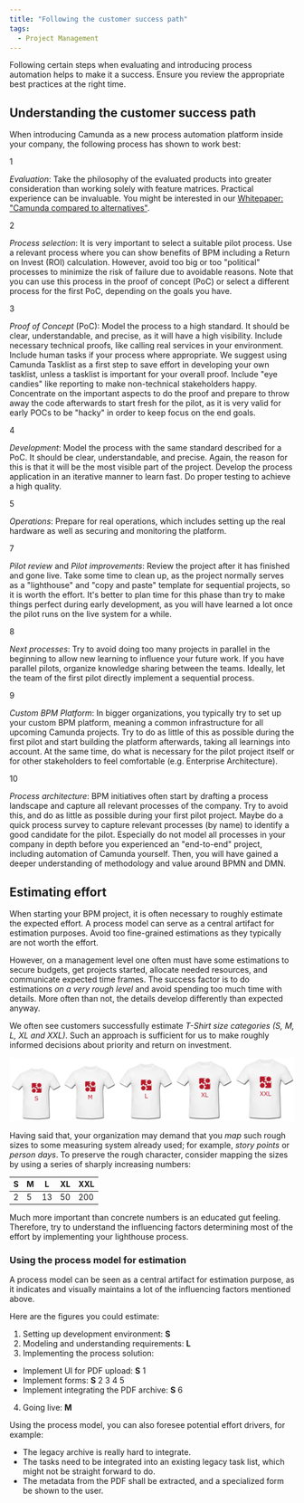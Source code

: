 ```yaml
---
title: "Following the customer success path"
tags:
  - Project Management
---
```


Following certain steps when evaluating and introducing process automation helps to make it a success. Ensure you review the appropriate best practices at the right time.

## Understanding the customer success path

When introducing Camunda as a new process automation platform inside your company, the following process has shown to work best:

<div bpmn="best-practices/following-the-customer-success-path-assets/customer-success.bpmn" callouts="Evaluate, Identify, Poc, DevelopPilot, PrepareOps, Review, ImplementNext, BuildPlatform, ProcessArchitecture" />

<span className="callout">1</span>

_Evaluation_: Take the philosophy of the evaluated products into greater consideration than working solely with feature matrices. Practical experience can be invaluable. You might be interested in our [Whitepaper: "Camunda compared to alternatives"](https://page.camunda.com/wp-camunda-compared-to-alternatives).

<span className="callout">2</span>

_Process selection_: It is very important to select a suitable pilot process. Use a relevant process where you can show benefits of BPM including a Return on Invest (ROI) calculation. However, avoid too big or too "political" processes to minimize the risk of failure due to avoidable reasons. Note that you can use this process in the proof of concept (PoC) or select a different process for the first PoC, depending on the goals you have.

<span className="callout">3</span>

_Proof of Concept_ (PoC): Model the process to a high standard. It should be clear, understandable, and precise, as it will have a high visibility. Include necessary technical proofs, like calling real services in your environment. Include human tasks if your process where appropriate. We suggest using Camunda Tasklist as a first step to save effort in developing your own tasklist, unless a tasklist is important for your overall proof. Include "eye candies" like reporting to make non-technical stakeholders happy. Concentrate on the important aspects to do the proof and prepare to throw away the code afterwards to start fresh for the pilot, as it is very valid for early POCs to be "hacky" in order to keep focus on the end goals.

<span className="callout">4</span>

_Development_: Model the process with the same standard described for a PoC. It should be clear, understandable, and precise. Again, the reason for this is that it will be the most visible part of the project. Develop the process application in an iterative manner to learn fast. Do proper testing to achieve a high quality.

<span className="callout">5</span>

_Operations_: Prepare for real operations, which includes setting up the real hardware as well as securing and monitoring the platform.

<span className="callout">7</span>

_Pilot review_ and _Pilot improvements_: Review the project after it has finished and gone live. Take some time to clean up, as the project normally serves as a "lighthouse" and "copy and paste" template for sequential projects, so it is worth the effort. It's better to plan time for this phase than try to make things perfect during early development, as you will have learned a lot once the pilot runs on the live system for a while.

<span className="callout">8</span>

_Next processes_: Try to avoid doing too many projects in parallel in the beginning to allow new learning to influence your future work. If you have parallel pilots, organize knowledge sharing between the teams. Ideally, let the team of the first pilot directly implement a sequential process.

<span className="callout">9</span>

_Custom BPM Platform_: In bigger organizations, you typically try to set up your custom BPM platform, meaning a common infrastructure for all upcoming Camunda projects. Try to do as little of this as possible during the first pilot and start building the platform afterwards, taking all learnings into account. At the same time, do what is necessary for the pilot project itself or for other stakeholders to feel comfortable (e.g. Enterprise Architecture).

<span className="callout">10</span>

_Process architecture_: BPM initiatives often start by drafting a process landscape and capture all relevant processes of the company. Try to avoid this, and do as little as possible during your first pilot project. Maybe do a quick process survey to capture relevant processes (by name) to identify a good candidate for the pilot. Especially do not model all processes in your company in depth before you experienced an "end-to-end" project, including automation of Camunda yourself. Then, you will have gained a deeper understanding of methodology and value around BPMN and DMN.

## Estimating effort

When starting your BPM project, it is often necessary to roughly estimate the expected effort. A process model can serve as a central artifact for estimation purposes. Avoid too fine-grained estimations as they typically are not worth the effort.

However, on a management level one often must have some estimations to secure budgets, get projects started, allocate needed resources, and communicate expected time frames. The success factor is to do estimations _on a very rough level_ and avoid spending too much time with details. More often than not, the details develop differently than expected anyway.

We often see customers successfully estimate _T-Shirt size categories (S, M, L, XL and XXL)_. Such an approach is sufficient for us to make roughly informed decisions about priority and return on investment.

![T-Shirts](following-the-customer-success-path-assets/t-shirts.png)

Having said that, your organization may demand that you _map_ such rough sizes to some measuring system already used; for example, _story points_ or _person days_. To preserve the rough character, consider mapping the sizes by using a series of sharply increasing numbers:

| S   | M   | L   | XL  | XXL |
| --- | --- | --- | --- | --- |
| 2   | 5   | 13  | 50  | 200 |

Much more important than concrete numbers is an educated gut feeling. Therefore, try to understand the influencing factors determining most of the effort by implementing your lighthouse process.

### Using the process model for estimation

A process model can be seen as a central artifact for estimation purpose, as it indicates and visually maintains a lot of the influencing factors mentioned above.

<div bpmn="best-practices/following-the-customer-success-path-assets/invoice.bpmn" callouts="invoiceReceived,assignApprover,approveInvoice,reviewInvoice,prepareBankTransfer,archiveInvoice" />

Here are the figures you could estimate:

1. Setting up development environment: **S**
2. Modeling and understanding requirements: **L**
3. Implementing the process solution:

- Implement UI for PDF upload: **S** <span className="callout">1</span>
- Implement forms: **S** <span className="callout">2</span> <span className="callout">3</span> <span className="callout">4</span> <span className="callout">5</span>
- Implement integrating the PDF archive: **S** <span className="callout">6</span>

4. Going live: **M**

Using the process model, you can also foresee potential effort drivers, for example:

- The legacy archive is really hard to integrate.
- The tasks need to be integrated into an existing legacy task list, which might not be straight forward to do.
- The metadata from the PDF shall be extracted, and a specialized form be shown to the user.

